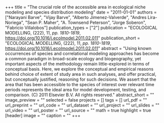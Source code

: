 +++
title = "The crucial role of the accessible area in ecological niche modeling and
   species distribution modeling"
date = "2011-01-01"
authors = ["Narayani Barve", "Vijay Barve", "Alberto Jimenez-Valverde", "Andres Lira-Noriega", "Sean P. Maher", "A. Townsend Peterson", "Jorge Soberon", "Fabricio Villalobos"]
publication_types = ["2"]
publication = "ECOLOGICAL MODELLING, (222), 11, _pp. 1810-1819_, https://doi.org/10.1016/j.ecolmodel.2011.02.011"
publication_short = "ECOLOGICAL MODELLING, (222), 11, _pp. 1810-1819_, https://doi.org/10.1016/j.ecolmodel.2011.02.011"
abstract = "Using known occurrences of species and correlational modeling approaches
   has become a common paradigm in broad-scale ecology and biogeography,
   yet important aspects of the methodology remain little-explored in terms
   of conceptual basis. Here, we explore the conceptual and empirical
   reasons behind choice of extent of study area in such analyses, and
   offer practical, but conceptually justified, reasoning for such
   decisions. We assert that the area that has been accessible to the
   species of interest over relevant time periods represents the ideal area
   for model development, testing, and comparison. (C) 2011 Elsevier B.V.
   All rights reserved."
abstract_short = ""
image_preview = ""
selected = false
projects = []
tags = []
url_pdf = ""
url_preprint = ""
url_code = ""
url_dataset = ""
url_project = ""
url_slides = ""
url_video = ""
url_poster = ""
url_source = ""
math = true
highlight = true
[header]
image = ""
caption = ""
+++
